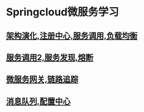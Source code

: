 # Springcloud微服务学习

## [架构演化,注册中心,服务调用,负载均衡](day1.md)

## [服务调用2,服务发现,熔断](day2.md)

## [微服务网关,链路追踪](day3.md)

## [消息队列,配置中心](day4.md)



